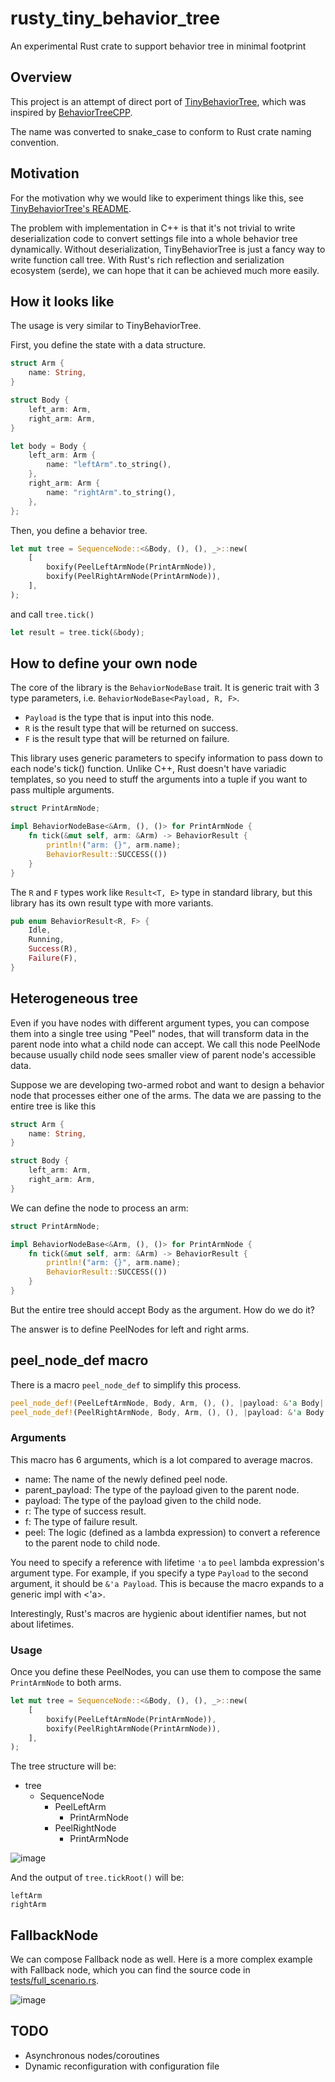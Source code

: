 # rusty_tiny_behavior_tree
An experimental Rust crate to support behavior tree in minimal footprint


## Overview

This project is an attempt of direct port of [TinyBehaviorTree](https://github.com/msakuta/TinyBehaviorTree),
which was inspired by [BehaviorTreeCPP](https://github.com/BehaviorTree/BehaviorTree.CPP.git).

The name was converted to snake_case to conform to Rust crate naming convention.

## Motivation

For the motivation why we would like to experiment things like this, see [TinyBehaviorTree's README](https://github.com/msakuta/TinyBehaviorTree/blob/master/README.md).

The problem with implementation in C++ is that it's not trivial to write deserialization code to convert settings file into a whole behavior tree dynamically.
Without deserialization, TinyBehaviorTree is just a fancy way to write
function call tree.
With Rust's rich reflection and serialization ecosystem (serde),
we can hope that it can be achieved much more easily.


## How it looks like

The usage is very similar to TinyBehaviorTree.

First, you define the state with a data structure.

```rust
struct Arm {
    name: String,
}

struct Body {
    left_arm: Arm,
    right_arm: Arm,
}

let body = Body {
    left_arm: Arm {
        name: "leftArm".to_string(),
    },
    right_arm: Arm {
        name: "rightArm".to_string(),
    },
};
```

Then, you define a behavior tree.

```rust
let mut tree = SequenceNode::<&Body, (), (), _>::new(
    [
        boxify(PeelLeftArmNode(PrintArmNode)),
        boxify(PeelRightArmNode(PrintArmNode)),
    ],
);
```

and call `tree.tick()`

```rust
let result = tree.tick(&body);
```

## How to define your own node

The core of the library is the `BehaviorNodeBase` trait.
It is generic trait with 3 type parameters, i.e.
`BehaviorNodeBase<Payload, R, F>`.

* `Payload` is the type that is input into this node.
* `R` is the result type that will be returned on success.
* `F` is the result type that will be returned on failure.

This library uses generic parameters to specify information to pass down to each node's tick() function.
Unlike C++, Rust doesn't have variadic templates, so you need to stuff the arguments into a tuple if you want to pass multiple arguments.

```rust
struct PrintArmNode;

impl BehaviorNodeBase<&Arm, (), ()> for PrintArmNode {
    fn tick(&mut self, arm: &Arm) -> BehaviorResult {
        println!("arm: {}", arm.name);
        BehaviorResult::SUCCESS(())
    }
}
```

The `R` and `F` types work like `Result<T, E>` type in standard library, but this library has its own result type with more variants.

```rust
pub enum BehaviorResult<R, F> {
    Idle,
    Running,
    Success(R),
    Failure(F),
}
```

## Heterogeneous tree

Even if you have nodes with different argument types, you can compose them into a single
tree using "Peel" nodes, that will transform data in the parent node into what
a child node can accept.
We call this node PeelNode because usually child node sees smaller view of parent node's accessible data.

Suppose we are developing two-armed robot and want to design a behavior node that processes
either one of the arms.
The data we are passing to the entire tree is like this

```rust
struct Arm {
    name: String,
}

struct Body {
    left_arm: Arm,
    right_arm: Arm,
}
```

We can define the node to process an arm:

```rust
struct PrintArmNode;

impl BehaviorNodeBase<&Arm, (), ()> for PrintArmNode {
    fn tick(&mut self, arm: &Arm) -> BehaviorResult {
        println!("arm: {}", arm.name);
        BehaviorResult::SUCCESS(())
    }
}
```

But the entire tree should accept Body as the argument.
How do we do it?

The answer is to define PeelNodes for left and right arms.

## peel_node_def macro

There is a macro `peel_node_def` to simplify this process.

```rust
peel_node_def!(PeelLeftArmNode, Body, Arm, (), (), |payload: &'a Body| &payload.left_arm);
peel_node_def!(PeelRightArmNode, Body, Arm, (), (), |payload: &'a Body| &payload.right_arm);
```

### Arguments

This macro has 6 arguments, which is a lot compared to average macros.

* name: The name of the newly defined peel node.
* parent_payload: The type of the payload given to the parent node.
* payload: The type of the payload given to the child node.
* r: The type of success result.
* f: The type of failure result.
* peel: The logic (defined as a lambda expression) to convert a reference to the parent node to child node.

You need to specify a reference with lifetime `'a` to `peel`
lambda expression's argument type.
For example, if you specify a type `Payload` to the second argument, it should be `&'a Payload`.
This is because the macro expands to a generic impl with <'a>.

Interestingly, Rust's macros are hygienic about identifier names, but not about lifetimes.

### Usage

Once you define these PeelNodes, you can use them to compose the same `PrintArmNode` to
both arms.

```rust
let mut tree = SequenceNode::<&Body, (), (), _>::new(
    [
        boxify(PeelLeftArmNode(PrintArmNode)),
        boxify(PeelRightArmNode(PrintArmNode)),
    ],
);
```

The tree structure will be:

* tree
  * SequenceNode
    * PeelLeftArm
      * PrintArmNode
    * PeelRightNode
      * PrintArmNode

![image](images/LeftRightArm.png)

And the output of `tree.tickRoot()` will be:

    leftArm
    rightArm

## FallbackNode

We can compose Fallback node as well.
Here is a more complex example with Fallback node,
which you can find the source code in [tests/full_scenario.rs](tests/full_scenario.rs).

![image](images/FallbackNode.png)

## TODO

* Asynchronous nodes/coroutines
* Dynamic reconfiguration with configuration file
